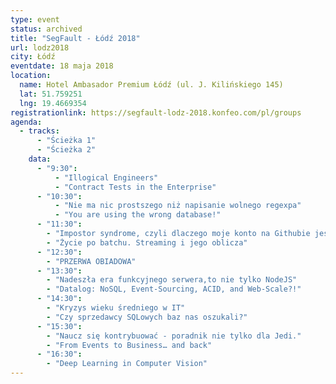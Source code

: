 ```yaml
---
type: event
status: archived
title: "SegFault - Łódź 2018"
url: lodz2018
city: Łódź
eventdate: 18 maja 2018
location:
  name: Hotel Ambasador Premium Łódź (ul. J. Kilińskiego 145)
  lat: 51.759251
  lng: 19.4669354
registrationlink: https://segfault-lodz-2018.konfeo.com/pl/groups
agenda:
  - tracks:
      - "Ścieżka 1"
      - "Ścieżka 2"
    data: 
      - "9:30":
          - "Illogical Engineers"
          - "Contract Tests in the Enterprise"
      - "10:30":
          - "Nie ma nic prostszego niż napisanie wolnego regexpa"
          - "You are using the wrong database!"
      - "11:30":
        - "Impostor syndrome, czyli dlaczego moje konto na Githubie jest puste"
        - "Życie po batchu. Streaming i jego oblicza"
      - "12:30":
        - "PRZERWA OBIADOWA"
      - "13:30":
        - "Nadeszła era funkcyjnego serwera,to nie tylko NodeJS"
        - "Datalog: NoSQL, Event-Sourcing, ACID, and Web-Scale?!"
      - "14:30":
        - "Kryzys wieku średniego w IT"
        - "Czy sprzedawcy SQLowych baz nas oszukali?"
      - "15:30":
        - "Naucz się kontrybuować - poradnik nie tylko dla Jedi."
        - "From Events to Business… and back"
      - "16:30":
        - "Deep Learning in Computer Vision"
---
```

